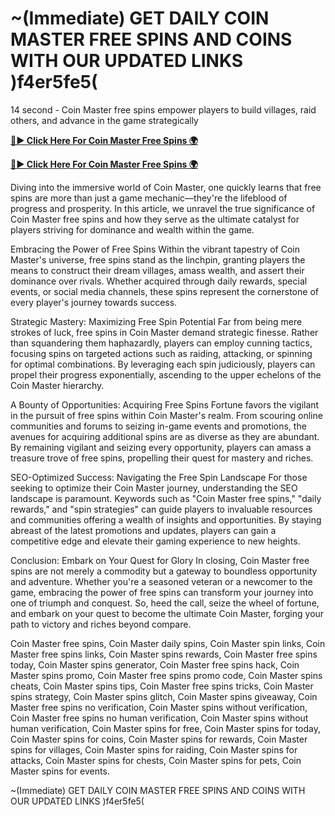 # ~(Immediate) GET DAILY COIN MASTER FREE SPINS AND COINS WITH OUR UPDATED LINKS )f4er5fe5( 

14 second - Coin Master free spins empower players to build villages, raid others, and advance in the game strategically

[**🔴► Click Here For Coin Master Free Spins 🌍**](https://lejooam.github.io/Coin)

[**🔴► Click Here For Coin Master Free Spins 🌍**](https://lejooam.github.io/Coin)
 

Diving into the immersive world of Coin Master, one quickly learns that free spins are more than just a game mechanic—they're the lifeblood of progress and prosperity. In this article, we unravel the true significance of Coin Master free spins and how they serve as the ultimate catalyst for players striving for dominance and wealth within the game.

Embracing the Power of Free Spins
Within the vibrant tapestry of Coin Master's universe, free spins stand as the linchpin, granting players the means to construct their dream villages, amass wealth, and assert their dominance over rivals. Whether acquired through daily rewards, special events, or social media channels, these spins represent the cornerstone of every player's journey towards success.

Strategic Mastery: Maximizing Free Spin Potential
Far from being mere strokes of luck, free spins in Coin Master demand strategic finesse. Rather than squandering them haphazardly, players can employ cunning tactics, focusing spins on targeted actions such as raiding, attacking, or spinning for optimal combinations. By leveraging each spin judiciously, players can propel their progress exponentially, ascending to the upper echelons of the Coin Master hierarchy.

A Bounty of Opportunities: Acquiring Free Spins
Fortune favors the vigilant in the pursuit of free spins within Coin Master's realm. From scouring online communities and forums to seizing in-game events and promotions, the avenues for acquiring additional spins are as diverse as they are abundant. By remaining vigilant and seizing every opportunity, players can amass a treasure trove of free spins, propelling their quest for mastery and riches.

SEO-Optimized Success: Navigating the Free Spin Landscape
For those seeking to optimize their Coin Master journey, understanding the SEO landscape is paramount. Keywords such as "Coin Master free spins," "daily rewards," and "spin strategies" can guide players to invaluable resources and communities offering a wealth of insights and opportunities. By staying abreast of the latest promotions and updates, players can gain a competitive edge and elevate their gaming experience to new heights.

Conclusion: Embark on Your Quest for Glory
In closing, Coin Master free spins are not merely a commodity but a gateway to boundless opportunity and adventure. Whether you're a seasoned veteran or a newcomer to the game, embracing the power of free spins can transform your journey into one of triumph and conquest. So, heed the call, seize the wheel of fortune, and embark on your quest to become the ultimate Coin Master, forging your path to victory and riches beyond compare.

Coin Master free spins, Coin Master daily spins, Coin Master spin links, Coin Master free spins links, Coin Master spins rewards, Coin Master free spins today, Coin Master spins generator, Coin Master free spins hack, Coin Master spins promo, Coin Master free spins promo code, Coin Master spins cheats, Coin Master spins tips, Coin Master free spins tricks, Coin Master spins strategy, Coin Master spins glitch, Coin Master spins giveaway, Coin Master free spins no verification, Coin Master spins without verification, Coin Master free spins no human verification, Coin Master spins without human verification, Coin Master spins for free, Coin Master spins for today, Coin Master spins for coins, Coin Master spins for rewards, Coin Master spins for villages, Coin Master spins for raiding, Coin Master spins for attacks, Coin Master spins for chests, Coin Master spins for pets, Coin Master spins for events.

~(Immediate) GET DAILY COIN MASTER FREE SPINS AND COINS WITH OUR UPDATED LINKS )f4er5fe5( 

